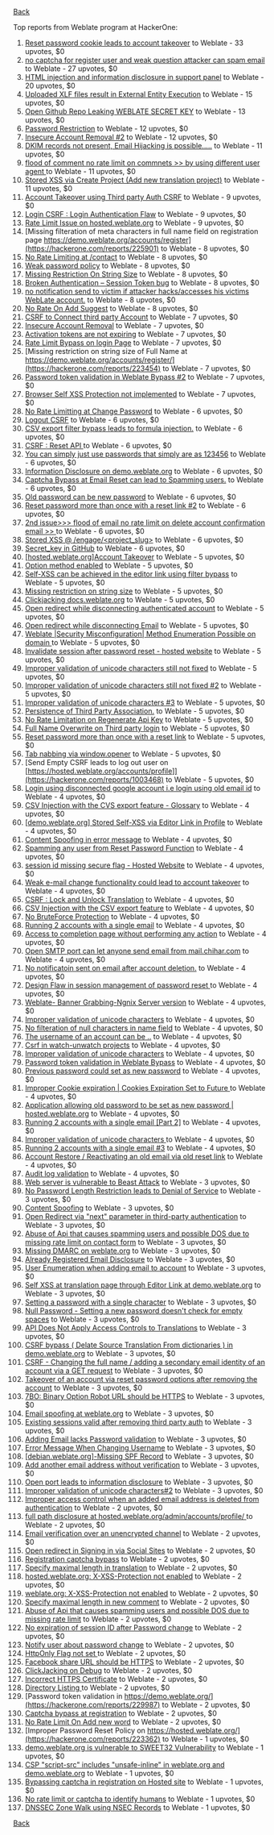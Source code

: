 [Back](../README.md)

Top reports from Weblate program at HackerOne:

1. [Reset password cookie leads to account takeover](https://hackerone.com/reports/1004536) to Weblate - 33 upvotes, $0
2. [no captcha for register user and weak question attacker can spam email](https://hackerone.com/reports/236398) to Weblate - 27 upvotes, $0
3. [HTML injection and information disclosure in support panel](https://hackerone.com/reports/634312) to Weblate - 20 upvotes, $0
4. [Uploaded XLF files result in External Entity Execution](https://hackerone.com/reports/232614) to Weblate - 15 upvotes, $0
5. [Open Github Repo Leaking WEBLATE SECRET KEY](https://hackerone.com/reports/942146) to Weblate - 13 upvotes, $0
6. [Password Restriction](https://hackerone.com/reports/229920) to Weblate - 12 upvotes, $0
7. [Insecure Account Removal #2](https://hackerone.com/reports/229532) to Weblate - 12 upvotes, $0
8. [DKIM records not present, Email Hijacking is possible.....](https://hackerone.com/reports/253926) to Weblate - 11 upvotes, $0
9. [flood of comment no rate  limit on commnets \>\>  by using different user agent ](https://hackerone.com/reports/404035) to Weblate - 11 upvotes, $0
10. [Stored XSS via Create Project (Add new translation project)](https://hackerone.com/reports/610219) to Weblate - 11 upvotes, $0
11. [Account Takeover using Third party Auth CSRF](https://hackerone.com/reports/225653) to Weblate - 9 upvotes, $0
12. [Login CSRF : Login Authentication Flaw](https://hackerone.com/reports/229528) to Weblate - 9 upvotes, $0
13. [Rate Limit Issue on hosted.weblate.org](https://hackerone.com/reports/229825) to Weblate - 9 upvotes, $0
14. [Missing filteration of meta characters in full name field on registration page https://demo.weblate.org/accounts/register](https://hackerone.com/reports/225901) to Weblate - 8 upvotes, $0
15. [No Rate Limiting at /contact](https://hackerone.com/reports/229511) to Weblate - 8 upvotes, $0
16. [Weak password policy](https://hackerone.com/reports/224572) to Weblate - 8 upvotes, $0
17. [Missing Restriction On String Size](https://hackerone.com/reports/257376) to Weblate - 8 upvotes, $0
18. [Broken Authentication – Session Token bug](https://hackerone.com/reports/400826) to Weblate - 8 upvotes, $0
19. [no notification send to victim if attacker hacks/accesses his victims WebLate account.](https://hackerone.com/reports/282772) to Weblate - 8 upvotes, $0
20. [No Rate On Add Suggest](https://hackerone.com/reports/481654) to Weblate - 8 upvotes, $0
21. [CSRF to Connect third party Account](https://hackerone.com/reports/225100) to Weblate - 7 upvotes, $0
22. [Insecure Account Removal](https://hackerone.com/reports/223355) to Weblate - 7 upvotes, $0
23. [Activation tokens are not expiring](https://hackerone.com/reports/223339) to Weblate - 7 upvotes, $0
24. [Rate Limit Bypass on login Page](https://hackerone.com/reports/224460) to Weblate - 7 upvotes, $0
25. [Missing restriction on string size of Full Name at https://demo.weblate.org/accounts/register/](https://hackerone.com/reports/223454) to Weblate - 7 upvotes, $0
26. [Password token validation in Weblate Bypass #2](https://hackerone.com/reports/244287) to Weblate - 7 upvotes, $0
27. [Browser Self XSS Protection not implemented](https://hackerone.com/reports/400781) to Weblate - 7 upvotes, $0
28. [No Rate Limitting at Change Password](https://hackerone.com/reports/223694) to Weblate - 6 upvotes, $0
29. [Logout CSRF](https://hackerone.com/reports/223329) to Weblate - 6 upvotes, $0
30. [CSV export filter bypass leads to formula injection.](https://hackerone.com/reports/223999) to Weblate - 6 upvotes, $0
31. [CSRF : Reset API ](https://hackerone.com/reports/223333) to Weblate - 6 upvotes, $0
32. [You can simply just use passwords that simply are as 123456](https://hackerone.com/reports/223374) to Weblate - 6 upvotes, $0
33. [Information Disclosure on demo.weblate.org](https://hackerone.com/reports/229620) to Weblate - 6 upvotes, $0
34. [Captcha Bypass at Email Reset can lead to Spamming users.](https://hackerone.com/reports/229541) to Weblate - 6 upvotes, $0
35. [Old password can be new password](https://hackerone.com/reports/229577) to Weblate - 6 upvotes, $0
36. [Reset password more than once with a reset link #2](https://hackerone.com/reports/245450) to Weblate - 6 upvotes, $0
37. [2nd issue\>\>\> flood of email  no rate limit on delete account confirmation email \>\> ](https://hackerone.com/reports/404713) to Weblate - 6 upvotes, $0
38. [Stored XSS @ /engage/\<project_slug\>](https://hackerone.com/reports/472391) to Weblate - 6 upvotes, $0
39. [Secret_key in GitHub](https://hackerone.com/reports/926093) to Weblate - 6 upvotes, $0
40. [[hosted.weblate.org]Account Takeover](https://hackerone.com/reports/223637) to Weblate - 5 upvotes, $0
41. [Option method enabled](https://hackerone.com/reports/230194) to Weblate - 5 upvotes, $0
42. [Self-XSS can be achieved in the editor link using filter bypass](https://hackerone.com/reports/229735) to Weblate - 5 upvotes, $0
43. [Missing restriction on string size](https://hackerone.com/reports/229796) to Weblate - 5 upvotes, $0
44. [Clickjacking docs.weblate.org](https://hackerone.com/reports/223391) to Weblate - 5 upvotes, $0
45. [Open redirect while disconnecting authenticated account](https://hackerone.com/reports/224317) to Weblate - 5 upvotes, $0
46. [Open redirect while disconnecting Email](https://hackerone.com/reports/238117) to Weblate - 5 upvotes, $0
47. [Weblate |Security Misconfiguration| Method Enumeration Possible on domain ](https://hackerone.com/reports/230648) to Weblate - 5 upvotes, $0
48. [Invalidate session after password reset - hosted website](https://hackerone.com/reports/224362) to Weblate - 5 upvotes, $0
49. [Improper validation of unicode characters still not fixed](https://hackerone.com/reports/241596) to Weblate - 5 upvotes, $0
50. [Improper validation of unicode characters still not fixed #2](https://hackerone.com/reports/243611) to Weblate - 5 upvotes, $0
51. [Improper validation of unicode characters #3](https://hackerone.com/reports/243635) to Weblate - 5 upvotes, $0
52. [Persistence of Third Party Association.](https://hackerone.com/reports/241623) to Weblate - 5 upvotes, $0
53. [No Rate Limitation on Regenerate Api Key](https://hackerone.com/reports/243619) to Weblate - 5 upvotes, $0
54. [Full Name Overwrite on Third party login](https://hackerone.com/reports/241598) to Weblate - 5 upvotes, $0
55. [Reset password more than once with a reset link](https://hackerone.com/reports/243594) to Weblate - 5 upvotes, $0
56. [Tab nabbing via window.opener](https://hackerone.com/reports/403891) to Weblate - 5 upvotes, $0
57. [Send Empty CSRF leads to log out user on [https://hosted.weblate.org/accounts/profile]](https://hackerone.com/reports/1003468) to Weblate - 5 upvotes, $0
58. [Login using disconnected google account i.e login using old email id](https://hackerone.com/reports/223427) to Weblate - 4 upvotes, $0
59. [CSV Injection with the CVS export feature - Glossary](https://hackerone.com/reports/224291) to Weblate - 4 upvotes, $0
60. [[demo.weblate.org] Stored Self-XSS via Editor Link in Profile](https://hackerone.com/reports/223331) to Weblate - 4 upvotes, $0
61. [Content Spoofing in error message](https://hackerone.com/reports/223456) to Weblate - 4 upvotes, $0
62. [Spamming any user from Reset Password Function](https://hackerone.com/reports/223525) to Weblate - 4 upvotes, $0
63. [session id missing secure flag - Hosted Website](https://hackerone.com/reports/224379) to Weblate - 4 upvotes, $0
64. [Weak e-mail change functionality could lead to account takeover](https://hackerone.com/reports/223461) to Weblate - 4 upvotes, $0
65. [CSRF : Lock and Unlock Translation](https://hackerone.com/reports/223345) to Weblate - 4 upvotes, $0
66. [CSV Injection with the CSV export feature](https://hackerone.com/reports/223344) to Weblate - 4 upvotes, $0
67. [No BruteForce Protection](https://hackerone.com/reports/223337) to Weblate - 4 upvotes, $0
68. [Running 2 accounts with a single email](https://hackerone.com/reports/224072) to Weblate - 4 upvotes, $0
69. [Access to completion page without performing any action](https://hackerone.com/reports/223846) to Weblate - 4 upvotes, $0
70. [Open SMTP port can let anyone send email from mail.chihar.com](https://hackerone.com/reports/223435) to Weblate - 4 upvotes, $0
71. [No notificatoin sent on email after account deletion.](https://hackerone.com/reports/229909) to Weblate - 4 upvotes, $0
72. [Design Flaw in session management of password reset ](https://hackerone.com/reports/229417) to Weblate - 4 upvotes, $0
73. [Weblate- Banner Grabbing-Ngnix Server version](https://hackerone.com/reports/230633) to Weblate - 4 upvotes, $0
74. [Improper validation of unicode characters](https://hackerone.com/reports/229483) to Weblate - 4 upvotes, $0
75. [No filteration of null characters in name field](https://hackerone.com/reports/242945) to Weblate - 4 upvotes, $0
76. [The username of an account can be ..](https://hackerone.com/reports/243609) to Weblate - 4 upvotes, $0
77. [Csrf in watch-unwatch projects](https://hackerone.com/reports/229405) to Weblate - 4 upvotes, $0
78. [Improper validation of unicode characters](https://hackerone.com/reports/242171) to Weblate - 4 upvotes, $0
79. [Password token validation in Weblate Bypass](https://hackerone.com/reports/243842) to Weblate - 4 upvotes, $0
80. [Previous password could set as new password](https://hackerone.com/reports/243616) to Weblate - 4 upvotes, $0
81. [Improper Cookie expiration | Cookies Expiration Set to Future ](https://hackerone.com/reports/232306) to Weblate - 4 upvotes, $0
82. [ Application allowing old password to be set as new password | hosted.weblate.org](https://hackerone.com/reports/264934) to Weblate - 4 upvotes, $0
83. [Running 2 accounts with a single email [Part 2]](https://hackerone.com/reports/241608) to Weblate - 4 upvotes, $0
84. [Improper validation of unicode characters ](https://hackerone.com/reports/278718) to Weblate - 4 upvotes, $0
85. [Running 2 accounts with a single email #3](https://hackerone.com/reports/245304) to Weblate - 4 upvotes, $0
86. [ Account Restore / Reactivating an old email via old reset link](https://hackerone.com/reports/275303) to Weblate - 4 upvotes, $0
87. [Audit log validation](https://hackerone.com/reports/296632) to Weblate - 4 upvotes, $0
88. [Web server is vulnerable to Beast Attack](https://hackerone.com/reports/223350) to Weblate - 3 upvotes, $0
89. [No Password Length Restriction leads to Denial of Service](https://hackerone.com/reports/223854) to Weblate - 3 upvotes, $0
90. [Content Spoofing](https://hackerone.com/reports/223630) to Weblate - 3 upvotes, $0
91. [Open Redirect via "next" parameter in third-party authentication](https://hackerone.com/reports/223326) to Weblate - 3 upvotes, $0
92. [Abuse of Api that causes spamming users and possible DOS due to missing rate limit on contact form](https://hackerone.com/reports/223542) to Weblate - 3 upvotes, $0
93. [Missing DMARC on weblate.org](https://hackerone.com/reports/223545) to Weblate - 3 upvotes, $0
94. [Already Registered Email Disclosure](https://hackerone.com/reports/223343) to Weblate - 3 upvotes, $0
95. [User Enumeration when adding email to account](https://hackerone.com/reports/223531) to Weblate - 3 upvotes, $0
96. [Self XSS at translation page through Editor Link at demo.weblate.org](https://hackerone.com/reports/223692) to Weblate - 3 upvotes, $0
97. [Setting a password with a single character](https://hackerone.com/reports/223851) to Weblate - 3 upvotes, $0
98. [Null Password - Setting a new password doesn't check for empty spaces](https://hackerone.com/reports/223618) to Weblate - 3 upvotes, $0
99. [API Does Not Apply Access Controls to Translations](https://hackerone.com/reports/232994) to Weblate - 3 upvotes, $0
100. [CSRF bypass ( Delate Source Translation From dictionaries ) in demo.weblate.org](https://hackerone.com/reports/230863) to Weblate - 3 upvotes, $0
101. [CSRF - Changing the full name / adding a secondary email identity of an account via a GET request](https://hackerone.com/reports/223367) to Weblate - 3 upvotes, $0
102. [Takeover of an account via reset password options after removing the account](https://hackerone.com/reports/230076) to Weblate - 3 upvotes, $0
103. [7BO: Binary Option Robot URL should be HTTPS](https://hackerone.com/reports/225722) to Weblate - 3 upvotes, $0
104. [Email spoofing at weblate.org](https://hackerone.com/reports/224186) to Weblate - 3 upvotes, $0
105. [Existing sessions valid after removing third party auth](https://hackerone.com/reports/223475) to Weblate - 3 upvotes, $0
106. [Adding Email lacks Password validation](https://hackerone.com/reports/229869) to Weblate - 3 upvotes, $0
107. [Error Message When Changing Username](https://hackerone.com/reports/243664) to Weblate - 3 upvotes, $0
108. [[debian.weblate.org]-Missing SPF Record](https://hackerone.com/reports/245518) to Weblate - 3 upvotes, $0
109. [Add another email address without verification](https://hackerone.com/reports/265987) to Weblate - 3 upvotes, $0
110. [Open port leads to information disclosure](https://hackerone.com/reports/223421) to Weblate - 3 upvotes, $0
111. [Improper validation of unicode characters#2](https://hackerone.com/reports/279945) to Weblate - 3 upvotes, $0
112. [Improper access control when an added email address is deleted from authentication](https://hackerone.com/reports/223434) to Weblate - 2 upvotes, $0
113. [full path disclosure at hosted.weblate.org/admin/accounts/profile/ ](https://hackerone.com/reports/225495) to Weblate - 2 upvotes, $0
114. [Email verification over an unencrypted channel](https://hackerone.com/reports/224287) to Weblate - 2 upvotes, $0
115. [Open redirect in Signing in via Social Sites](https://hackerone.com/reports/223718) to Weblate - 2 upvotes, $0
116. [Registration captcha bypass](https://hackerone.com/reports/223324) to Weblate - 2 upvotes, $0
117. [Specify maximal length in translation](https://hackerone.com/reports/224015) to Weblate - 2 upvotes, $0
118. [hosted.weblate.org: X-XSS-Protection not enabled](https://hackerone.com/reports/223396) to Weblate - 2 upvotes, $0
119. [weblate.org: X-XSS-Protection not enabled](https://hackerone.com/reports/223723) to Weblate - 2 upvotes, $0
120. [Specify maximal length in new comment](https://hackerone.com/reports/223931) to Weblate - 2 upvotes, $0
121. [Abuse of Api that causes spamming users and possible DOS due to missing rate limit](https://hackerone.com/reports/223557) to Weblate - 2 upvotes, $0
122. [No expiration of session ID after Password change](https://hackerone.com/reports/223327) to Weblate - 2 upvotes, $0
123. [Notify user about password change](https://hackerone.com/reports/223609) to Weblate - 2 upvotes, $0
124. [HttpOnly Flag not set ](https://hackerone.com/reports/224006) to Weblate - 2 upvotes, $0
125. [Facebook share URL should be HTTPS](https://hackerone.com/reports/225769) to Weblate - 2 upvotes, $0
126. [ClickJacking on Debug](https://hackerone.com/reports/225555) to Weblate - 2 upvotes, $0
127. [Incorrect HTTPS Certificate](https://hackerone.com/reports/225540) to Weblate - 2 upvotes, $0
128. [Directory Listing ](https://hackerone.com/reports/223384) to Weblate - 2 upvotes, $0
129. [Password token validation in https://demo.weblate.org/](https://hackerone.com/reports/229987) to Weblate - 2 upvotes, $0
130. [Captcha bypass at registration](https://hackerone.com/reports/229584) to Weblate - 2 upvotes, $0
131. [No Rate Limit  On Add new word](https://hackerone.com/reports/479021) to Weblate - 2 upvotes, $0
132. [Improper Password Reset Policy on https://hosted.weblate.org/](https://hackerone.com/reports/223362) to Weblate - 1 upvotes, $0
133. [demo.weblate.org is vulnerable to SWEET32 Vulnerability](https://hackerone.com/reports/223653) to Weblate - 1 upvotes, $0
134. [CSP "script-src" includes "unsafe-inline" in weblate.org and demo.weblate.org](https://hackerone.com/reports/231062) to Weblate - 1 upvotes, $0
135. [Bypassing captcha in registration on Hosted site](https://hackerone.com/reports/224342) to Weblate - 1 upvotes, $0
136. [No rate limit or captcha to identify humans](https://hackerone.com/reports/257384) to Weblate - 1 upvotes, $0
137. [DNSSEC Zone Walk using NSEC Records](https://hackerone.com/reports/228471) to Weblate - 1 upvotes, $0


[Back](../README.md)